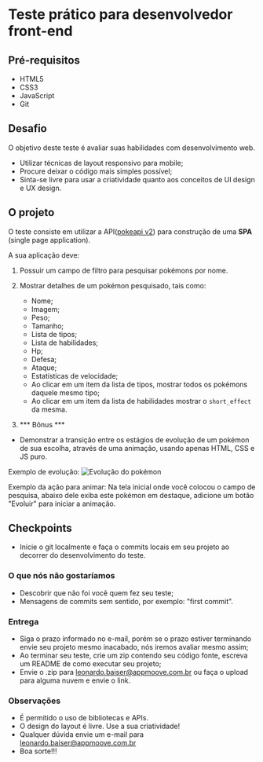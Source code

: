 
# Teste prático para desenvolvedor front-end

## Pré-requisitos
* HTML5
* CSS3
* JavaScript
* Git

## Desafio
 
 O objetivo deste teste é avaliar suas habilidades com desenvolvimento web.
 - Utilizar técnicas de layout responsivo para mobile;
 - Procure deixar o código mais simples possível;
 - Sinta-se livre para usar a criatividade quanto aos conceitos de UI design e UX design.

 ## O projeto

 O teste consiste em utilizar a API([pokeapi v2](https://pokeapi.co/docsv2/#)) para construção de uma **SPA** (single page application).

 A sua aplicação deve: 

 1. Possuir um campo de filtro para pesquisar pokémons por nome.
 2. Mostrar detalhes de um pokémon pesquisado, tais como: 
    - Nome;
    - Imagem;
    - Peso;
    - Tamanho;
    - Lista de tipos;
    - Lista de habilidades;
    - Hp;
    - Defesa;
    - Ataque;
    - Estatísticas de velocidade;
    - Ao clicar em um item da lista de tipos, mostrar todos os pokémons daquele mesmo tipo;
    - Ao clicar em um item da lista de habilidades mostrar o `short_effect` da mesma.

3. *** Bônus *** 

- Demonstrar a transição entre os estágios de evolução de um pokémon de sua escolha, através de uma animação, usando apenas HTML, CSS e JS puro.

Exemplo de evolução: ![Evolução do pokémon](./evolucao.jpg)

Exemplo da ação para animar: Na tela inicial onde você colocou o campo de pesquisa, abaixo dele exiba este pokémon em destaque, adicione um botão "Evoluir" para iniciar a animação.

## Checkpoints

- Inicie o git localmente e faça o commits locais em seu projeto ao decorrer do desenvolvimento do teste.

### O que nós não gostaríamos
- Descobrir que não foi você quem fez seu teste;
- Mensagens de commits sem sentido, por exemplo: "first commit".

### Entrega
- Siga o prazo informado no e-mail, porém se o prazo estiver terminando envie seu projeto mesmo inacabado, nós iremos avaliar mesmo assim;
- Ao terminar seu teste, crie um zip contendo seu código fonte, escreva um README de como executar seu projeto;
- Envie o .zip para leonardo.baiser@appmoove.com.br ou faça o upload para alguma nuvem e envie o link.

### Observações
* É permitido o uso de bibliotecas e APIs.
* O design do layout é livre. Use a sua criatividade!
* Qualquer dúvida envie um e-mail para leonardo.baiser@appmoove.com.br
* Boa sorte!!!

